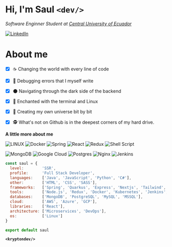 # Hi, I'm Saul `<dev/>`

*Software Enginner Student at [Central University of Ecuador](https://www.uce.edu.ec/)*

[![LinkedIn](https://img.shields.io/badge/LinkedIn-%230077B5.svg?logo=linkedin&logoColor=white)](https://linkedin.com/in/alpalasaul) 

# About me

- [x] ☕ Changing the world with every line of code 
- [x] 🐞 Debugging errors that I myself write
- [x] 🌑 Navigating through the dark side of the backend
- [x] 🐧 Enchanted with the terminal and Linux
- [x] 🤖 Creating my own universe bit by bit
- [x] 🕵 What's not on Github is in the deepest corners of my hard drive.


**A little more about me**

![LINUX](https://img.shields.io/badge/Linux-FCC624?style=for-the-badge&logo=linux&logoColor=black) 
![Docker](https://img.shields.io/badge/docker-%230db7ed.svg?style=for-the-badge&logo=docker&logoColor=white) 
![Spring](https://img.shields.io/badge/spring-%236DB33F.svg?style=for-the-badge&logo=spring&logoColor=white) 
![React](https://img.shields.io/badge/react-%2320232a.svg?style=for-the-badge&logo=react&logoColor=%2361DAFB) 
![Redux](https://img.shields.io/badge/redux-%23593d88.svg?style=for-the-badge&logo=redux&logoColor=white) 
![Shell Script](https://img.shields.io/badge/BASH-%23121011.svg?style=for-the-badge&logo=gnu-bash&logoColor=white) 


![MongoDB](https://img.shields.io/badge/MongoDB-%234ea94b.svg?style=for-the-badge&logo=mongodb&logoColor=white) 
![Google Cloud](https://img.shields.io/badge/google%20cloud-%234285F4.svg?style=for-the-badge&logo=google-cloud&logoColor=white) 
![Postgres](https://img.shields.io/badge/postgres-%23316192.svg?style=for-the-badge&logo=postgresql&logoColor=white) 
![Nginx](https://img.shields.io/badge/nginx-%23009639.svg?style=for-the-badge&logo=nginx&logoColor=white)
![Jenkins](https://img.shields.io/badge/jenkins-%232C5263.svg?style=for-the-badge&logo=jenkins&logoColor=white) 


```javascript
const saul = {
  level:        'SSR',
  profile:      'Full Stack Developer',
  languages:    ['Java', 'JavaScript', 'Python', 'C#'],
  other:        ['HTML', 'CSS', 'SASS'],
  frameworks:   ['Spring', 'Quarkus', 'Express', 'Nextjs', 'Tailwind', 'Flask', '.Net'],
  tools:        ['Node.js', 'Redux', 'Docker', 'Kubernetes', 'Jenkins', 'Kafka'],
  databases:    ['MongoDB', 'PostgreSQL', 'MySQL', 'MSSQL'],
  cloud:        ['AWS', 'Azure', 'GCP'],
  libraries:    ['React'],
  architecture: ['Microservices', 'DevOps'],
  os:           ['Linux']
}

export default saul
```


**`<kryptondev/>`**
